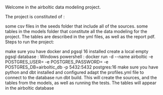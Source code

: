 Welcome in the airboltic data modeling project.

The project is constituted of :

some csv files in the seeds folder that include all of the sources.
some tables in the models folder that constitute all the data modeling for the project. The tables are described in the yml files, as well as the report pdf.
Steps to run the project:

make sure you have docker and pgsql 16 installed
create a local empty pgsql database : Windows powershell : docker run -d --name airboltic -e POSTGRES_USER= -e POSTGRES_PASSWORD= -e POSTGRES_DB=airboltic_db -p 5432:5432 postgres:16
make sure you have python and dbt installed and configured
adapt the profiles.yml file to connect to the database
run dbt build. This will create the sources, and the tables from the models, as well as running the tests.
The tables will appear in the airboltic database
